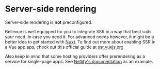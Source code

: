 # Server-side rendering

Server-side rendering is **not** preconfigured.

Bellevue is well equipped for you to integrate SSR in a way that best suits your need, in case you need it. For advanced needs however, it might be a better idea to get started with [Nuxt](https://nuxtjs.org/). To find out more about enabling SSR in a Vue app app, check out this official guide at [ssr.vuejs.org](https://ssr.vuejs.org/en/).

Also keep in mind that some hosting providers offer prerendering as a service for single-page apps. See [Netlify's documentation](https://www.netlify.com/docs/prerendering/) as an example.
